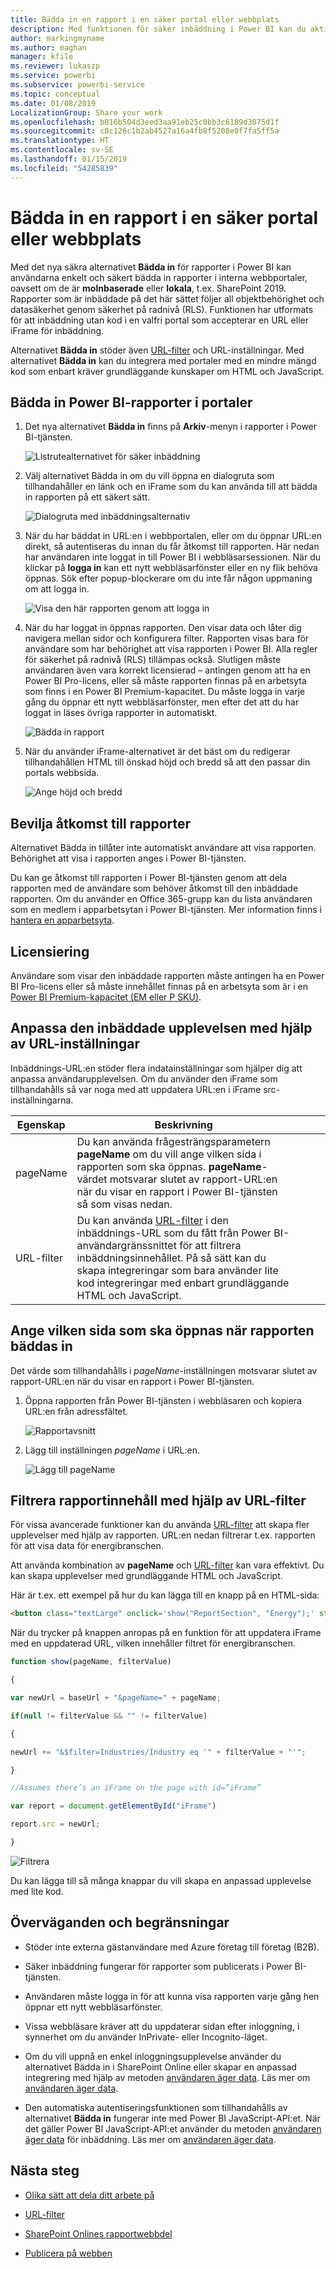 ```yaml
---
title: Bädda in en rapport i en säker portal eller webbplats
description: Med funktionen för säker inbäddning i Power BI kan du aktivera användare så att de enkelt och säkert kan bädda in rapporter i interna webbportaler.
author: markingmyname
ms.author: maghan
manager: kfile
ms.reviewer: lukaszp
ms.service: powerbi
ms.subservice: powerbi-service
ms.topic: conceptual
ms.date: 01/08/2019
LocalizationGroup: Share your work
ms.openlocfilehash: b816b504d3eed3aa91eb25c0bb3c6189d3075d1f
ms.sourcegitcommit: c8c126c1b2ab4527a16a4fb8f5208e0f7fa5ff5a
ms.translationtype: HT
ms.contentlocale: sv-SE
ms.lasthandoff: 01/15/2019
ms.locfileid: "54285839"
---
```

# <a name="embed-a-report-in-a-secure-portal-or-website"></a>Bädda in en rapport i en säker portal eller webbplats

Med det nya säkra alternativet **Bädda in** för rapporter i Power BI kan användarna enkelt och säkert bädda in rapporter i interna webbportaler, oavsett om de är **molnbaserade** eller **lokala**, t.ex. SharePoint 2019. Rapporter som är inbäddade på det här sättet följer all objektbehörighet och datasäkerhet genom säkerhet på radnivå (RLS). Funktionen har utformats för att inbäddning utan kod i en valfri portal som accepterar en URL eller iFrame för inbäddning.

Alternativet **Bädda in** stöder även [URL-filter](service-url-filters.md) och URL-inställningar. Med alternativet **Bädda in** kan du integrera med portaler med en mindre mängd kod som enbart kräver grundläggande kunskaper om HTML och JavaScript.

## <a name="how-to-embed-power-bi-reports-into-portals"></a>**Bädda in** Power BI-rapporter i portaler

1. Det nya alternativet **Bädda in** finns på **Arkiv**-menyn i rapporter i Power BI-tjänsten.

    ![Listrutealternativet för säker inbäddning](media/service-embed-secure/secure-embed-drop-down-menu.png)

2. Välj alternativet Bädda in om du vill öppna en dialogruta som tillhandahåller en länk och en iFrame som du kan använda till att bädda in rapporten på ett säkert sätt.

    ![Dialogruta med inbäddningsalternativ](media/service-embed-secure/secure-embed-code-dialog.png)

3. När du har bäddat in URL:en i webbportalen, eller om du öppnar URL:en direkt, så autentiseras du innan du får åtkomst till rapporten. Här nedan har användaren inte loggat in till Power BI i webbläsarsessionen. När du klickar på **logga in** kan ett nytt webbläsarfönster eller en ny flik behöva öppnas. Sök efter popup-blockerare om du inte får någon uppmaning om att logga in.

    ![Visa den här rapporten genom att logga in](media/service-embed-secure/secure-embed-sign-in.png)

4. När du har loggat in öppnas rapporten. Den visar data och låter dig navigera mellan sidor och konfigurera filter. Rapporten visas bara för användare som har behörighet att visa rapporten i Power BI. Alla regler för säkerhet på radnivå (RLS) tillämpas också. Slutligen måste användaren även vara korrekt licensierad – antingen genom att ha en Power BI Pro-licens, eller så måste rapporten finnas på en arbetsyta som finns i en Power BI Premium-kapacitet. Du måste logga in varje gång du öppnar ett nytt webbläsarfönster, men efter det att du har loggat in läses övriga rapporter in automatiskt.

    ![Bädda in rapport](media/service-embed-secure/secure-embed-report.png)

5. När du använder iFrame-alternativet är det bäst om du redigerar tillhandahållen HTML till önskad höjd och bredd så att den passar din portals webbsida.

    ![Ange höjd och bredd](media/service-embed-secure/secure-embed-size.png)

## <a name="granting-access-to-reports"></a>Bevilja åtkomst till rapporter

Alternativet Bädda in tillåter inte automatiskt användare att visa rapporten. Behörighet att visa i rapporten anges i Power BI-tjänsten.

Du kan ge åtkomst till rapporten i Power BI-tjänsten genom att dela rapporten med de användare som behöver åtkomst till den inbäddade rapporten. Om du använder en Office 365-grupp kan du lista användaren som en medlem i apparbetsytan i Power BI-tjänsten. Mer information finns i [hantera en apparbetsyta](service-manage-app-workspace-in-power-bi-and-office-365.md).

## <a name="licensing"></a>Licensiering

Användare som visar den inbäddade rapporten måste antingen ha en Power BI Pro-licens eller så måste innehållet finnas på en arbetsyta som är i en [Power BI Premium-kapacitet (EM eller P SKU)](service-admin-premium-purchase.md).

## <a name="customize-your-embed-experience-using-url-settings"></a>Anpassa den inbäddade upplevelsen med hjälp av URL-inställningar

Inbäddnings-URL:en stöder flera indatainställningar som hjälper dig att anpassa användarupplevelsen. Om du använder den iFrame som tillhandahålls så var noga med att uppdatera URL:en i iFrame src-inställningarna.

| Egenskap  | Beskrivning  |  |  |  |
|--------------|-----------------------------------------------------------------------------------------------------------------------------------------------------------------------------------------------------------------------|---|---|---|
| pageName  | Du kan använda frågesträngsparametern **pageName** om du vill ange vilken sida i rapporten som ska öppnas. **pageName**-värdet motsvarar slutet av rapport-URL:en när du visar en rapport i Power BI-tjänsten så som visas nedan. |  |  |  |
| URL-filter  | Du kan använda [URL-filter](service-url-filters.md) i den inbäddnings-URL som du fått från Power BI-användargränssnittet för att filtrera inbäddningsinnehållet. På så sätt kan du skapa integreringar som bara använder lite kod integreringar med enbart grundläggande HTML och JavaScript.  |  |  |  |

## <a name="set-which-page-opens-when-the-report-is-embedded"></a>Ange vilken sida som ska öppnas när rapporten bäddas in

Det värde som tillhandahålls i *pageName*-inställningen motsvarar slutet av rapport-URL:en när du visar en rapport i Power BI-tjänsten.

1. Öppna rapporten från Power BI-tjänsten i webbläsaren och kopiera URL:en från adressfältet.

    ![Rapportavsnitt](media/service-embed-secure/secure-embed-report-section.png)

2. Lägg till inställningen *pageName* i URL:en.

    ![Lägg till pageName](media/service-embed-secure/secure-embed-append-page-name.png)

## <a name="filter-report-content-using-url-filters"></a>Filtrera rapportinnehåll med hjälp av URL-filter

För vissa avancerade funktioner kan du använda [URL-filter](service-url-filters.md) att skapa fler upplevelser med hjälp av rapporten. URL:en nedan filtrerar t.ex. rapporten för att visa data för energibranschen.

Att använda kombination av **pageName** och [URL-filter](service-url-filters.md) kan vara effektivt. Du kan skapa upplevelser med grundläggande HTML och JavaScript.

Här är t.ex. ett exempel på hur du kan lägga till en knapp på en HTML-sida:

```html
<button class="textLarge" onclick='show("ReportSection", "Energy");' style="display: inline-block;">Show Energy</button>
```

När du trycker på knappen anropas på en funktion för att uppdatera iFrame med en uppdaterad URL, vilken innehåller filtret för energibranschen.

```javascript
function show(pageName, filterValue)

{

var newUrl = baseUrl + "&pageName=" + pageName;

if(null != filterValue && "" != filterValue)

{

newUrl += "&$filter=Industries/Industry eq '" + filterValue + "'";

}

//Assumes there’s an iFrame on the page with id=”iFrame”

var report = document.getElementById("iFrame")

report.src = newUrl;

}
```

![Filtrera](media/service-embed-secure/secure-embed-filter.png)

Du kan lägga till så många knappar du vill skapa en anpassad upplevelse med lite kod. 

## <a name="considerations-and-limitations"></a>Överväganden och begränsningar

* Stöder inte externa gästanvändare med Azure företag till företag (B2B).

* Säker inbäddning fungerar för rapporter som publicerats i Power BI-tjänsten.

* Användaren måste logga in för att kunna visa rapporten varje gång hen öppnar ett nytt webbläsarfönster.

* Vissa webbläsare kräver att du uppdaterar sidan efter inloggning, i synnerhet om du använder InPrivate- eller Incognito-läget.

* Om du vill uppnå en enkel inloggningsupplevelse använder du alternativet Bädda in i SharePoint Online eller skapar en anpassad integrering med hjälp av metoden [användaren äger data](developer/embed-sample-for-your-organization.md). Läs mer om [användaren äger data](developer/embed-sample-for-your-organization.md).

* Den automatiska autentiseringsfunktionen som tillhandahålls av alternativet **Bädda in** fungerar inte med Power BI JavaScript-API:et. När det gäller Power BI JavaScript-API:et använder du metoden [användaren äger data](developer/embed-sample-for-your-organization.md) för inbäddning. Läs mer om [användaren äger data](developer/embed-sample-for-your-organization.md).

## <a name="next-steps"></a>Nästa steg

* [Olika sätt att dela ditt arbete på](service-how-to-collaborate-distribute-dashboards-reports.md)

* [URL-filter](service-url-filters.md)

* [SharePoint Onlines rapportwebbdel](service-embed-report-spo.md)

* [Publicera på webben](service-publish-to-web.md)